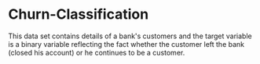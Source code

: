 # Churn-Classification
This data set contains details of a bank's customers and the target variable is a binary variable reflecting the fact whether the customer left the bank (closed his account) or he continues to be a customer.

